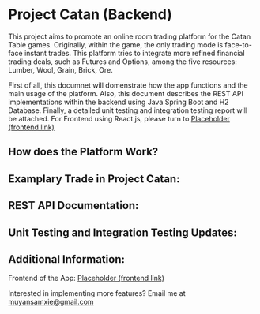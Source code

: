 # Project Catan (Backend)

This project aims to promote an online room trading platform for the Catan Table games. Originally, within the game, the only trading mode is face-to-face instant trades. This platform tries to integrate more refined financial trading deals, such as Futures and Options, among the five resources: Lumber, Wool, Grain, Brick, Ore.

First of all, this documnet will domenstrate how the app functions and the main usage of the platform. Also, this document describes the REST API implementations within the backend using Java Spring Boot and H2 Database. Finally, a detailed unit testing and integration testing report will be attached. For Frontend using React.js, please turn to [Placeholder (frontend link)](placeholder)

## How does the Platform Work?

## Examplary Trade in Project Catan:

## REST API Documentation:

## Unit Testing and Integration Testing Updates:

## Additional Information:
Frontend of the App: [Placeholder (frontend link)](placeholder)

Interested in implementing more features? Email me at muyansamxie@gmail.com


